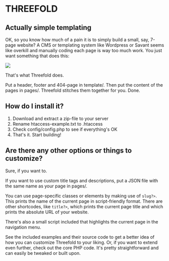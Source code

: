 # THREEFOLD
## Actually simple templating

OK, so you know how much of a pain it is to simply build a small, say, 7-page website?
A CMS or templating system like Wordpress or Savant seems like overkill and manually 
coding each page is way too much work. You just want something that does this:

<img src="http://i0.watermel.uno/threefold/threefold-explanation.png">

That's what Threefold does.

Put a header, footer and 404-page in template/.
Then put the content of the pages in pages/.
Threefold stitches them together for you.
Done.

## How do I install it?

1. Download and extract a zip-file to your server
2. Rename htaccess-example.txt to .htaccess
3. Check config/config.php to see if everything's OK
4. That's it. Start building!


## Are there any other options or things to customize?

Sure, if you want to.

If you want to use custom title tags and descriptions, put a JSON file with the same name as your page in pages/.

You can use page-specific classes or elements by making use of <code><?=$this->slug?></code>. This prints the name of the current page in script-friendly format. There are other shortcodes, like <code><?=$this->title?></code>, which prints the current page title and <code><?=SITE_URL?></code> which prints the absolute URL of your website.

There's also a small script included that highlights the current page in the navigation menu.

See the included examples and their source code to get a better idea of how you can customize Threefold to your liking. Or, if you want to extend even further, check out the core PHP code. It's pretty straightforward and can easily be tweaked or built upon.
